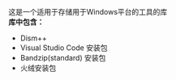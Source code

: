 这是一个适用于存储用于Windows平台的工具的库  
**库中包含：**  
- Dism++  
- Visual Studio Code 安装包  
- Bandzip(standard) 安装包  
- 火绒安装包  
